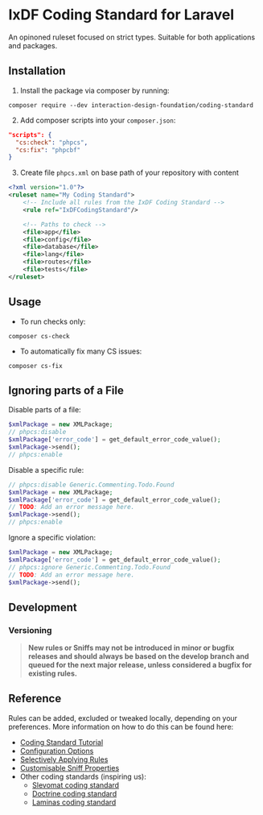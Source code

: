 # IxDF Coding Standard for Laravel

An opinoned ruleset focused on strict types.
Suitable for both applications and packages.


## Installation

1. Install the package via composer by running:
```shell
composer require --dev interaction-design-foundation/coding-standard
```

2. Add composer scripts into your `composer.json`:
```json
"scripts": {
  "cs:check": "phpcs",
  "cs:fix": "phpcbf"
}
```

3. Create file `phpcs.xml` on base path of your repository with content
```xml
<?xml version="1.0"?>
<ruleset name="My Coding Standard">
    <!-- Include all rules from the IxDF Coding Standard -->
    <rule ref="IxDFCodingStandard"/>

    <!-- Paths to check -->
    <file>app</file>
    <file>config</file>
    <file>database</file>
    <file>lang</file>
    <file>routes</file>
    <file>tests</file>
</ruleset>
```

## Usage

- To run checks only:

```shell
composer cs-check
```

- To automatically fix many CS issues:

```shell
composer cs-fix
```

## Ignoring parts of a File

Disable parts of a file:

```php
$xmlPackage = new XMLPackage;
// phpcs:disable
$xmlPackage['error_code'] = get_default_error_code_value();
$xmlPackage->send();
// phpcs:enable
```

Disable a specific rule:

```php
// phpcs:disable Generic.Commenting.Todo.Found
$xmlPackage = new XMLPackage;
$xmlPackage['error_code'] = get_default_error_code_value();
// TODO: Add an error message here.
$xmlPackage->send();
// phpcs:enable
```

Ignore a specific violation:

```php
$xmlPackage = new XMLPackage;
$xmlPackage['error_code'] = get_default_error_code_value();
// phpcs:ignore Generic.Commenting.Todo.Found
// TODO: Add an error message here.
$xmlPackage->send();
```

## Development

### Versioning
> **New rules or Sniffs may not be introduced in minor or bugfix releases and should always be based on the develop
branch and queued for the next major release, unless considered a bugfix for existing rules.**


## Reference

Rules can be added, excluded or tweaked locally, depending on your preferences.
More information on how to do this can be found here:

- [Coding Standard Tutorial](https://github.com/squizlabs/PHP_CodeSniffer/wiki/Coding-Standard-Tutorial)
- [Configuration Options](https://github.com/squizlabs/PHP_CodeSniffer/wiki/Configuration-Options)
- [Selectively Applying Rules](https://github.com/squizlabs/PHP_CodeSniffer/wiki/Annotated-Ruleset#selectively-applying-rules)
- [Customisable Sniff Properties](https://github.com/squizlabs/PHP_CodeSniffer/wiki/Customisable-Sniff-Properties)
- Other coding standards (inspiring us):
  - [Slevomat coding standard](https://github.com/slevomat/coding-standard)
  - [Doctrine coding standard](https://github.com/doctrine/coding-standard)
  - [Laminas coding standard](https://github.com/laminas/laminas-coding-standard)
